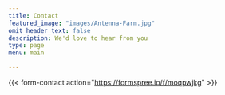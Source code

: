 ```yaml
---
title: Contact
featured_image: "images/Antenna-Farm.jpg"
omit_header_text: false
description: We'd love to hear from you
type: page
menu: main

---
```



{{< form-contact action="https://formspree.io/f/moqpwjkg"  >}}
